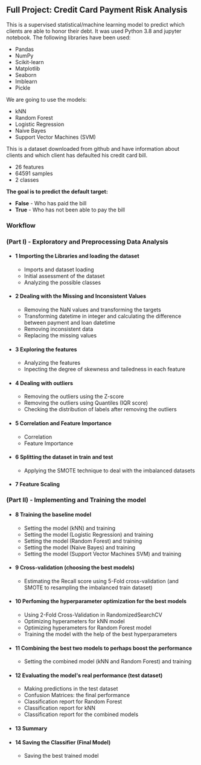 ## Full Project: Credit Card Payment Risk Analysis

This is a supervised statistical/machine learning model to predict which clients are able to honor their debt.
It was used Python 3.8 and jupyter notebook. The following libraries have been used:
  
- Pandas
- NumPy
- Scikit-learn
- Matplotlib
- Seaborn
- Imblearn
- Pickle

We are going to use the models:
- kNN
- Random Forest
- Logistic Regression
- Naive Bayes
- Support Vector Machines (SVM)

This is a dataset downloaded from github and have information about clients and which client has defaulted his credit card bill.

 - 26 features
 - 64591 samples
 - 2 classes
 
**The goal is to predict the default target:**

- **False** - Who has paid the bill
- **True** - Who has not been able to pay the bill
### Workflow

   ### (Part I) - Exploratory and Preprocessing Data Analysis

- #### 1 Importing the Libraries and loading the dataset 
    - Imports and dataset loading
    - Initial assessment of the dataset
    - Analyzing the possible classes
- #### 2 Dealing with the Missing and Inconsistent Values
    - Removing the NaN values and transforming the targets 
    - Transforming datetime in integer and calculating the difference between payment and loan datetime
    - Removing inconsistent data
    - Replacing the missing values    
- #### 3 Exploring the features
    - Analyzing the features
    - Inpecting the degree of skewness and tailedness in each feature
- #### 4 Dealing with outliers
    - Removing the outliers using the Z-score
    - Removing the outliers using Quantiles (IQR score)
    - Checking the distribution of labels after removing the outliers
- #### 5 Correlation and Feature Importance
    - Correlation
    - Feature Importance
- #### 6 Splitting the dataset in train and test
    - Applying the SMOTE technique to deal with the imbalanced datasets
- #### 7 Feature Scaling
        
### (Part II) - Implementing and Training the model

- #### 8 Training the baseline model
    - Setting the model (kNN) and training
    - Setting the model (Logistic Regression) and training
    - Setting the model (Random Forest) and training
    - Setting the model (Naive Bayes) and training
    - Setting the model (Support Vector Machines SVM) and training
- #### 9 Cross-validation (choosing the best models)
    - Estimating the Recall score using 5-Fold cross-validation (and SMOTE to resampling the imbalanced train dataset)
- #### 10 Perfoming the hyperparameter optimization for the best models
    - Using 2-Fold Cross-Validation in RandomizedSearchCV
    - Optimizing hyperameters for kNN model
    - Optimizing hyperameters for Random Forest model
    - Training the model with the help of the best hyperparameters
- #### 11 Combining the best two models to perhaps boost the performance
    - Setting the combined model (kNN and Random Forest) and training
- #### 12 Evaluating the model's real performance (test dataset)
    - Making predictions in the test dataset
    - Confusion Matrices: the final performance
    - Classification report for Random Forest
    - Classification report for kNN
    - Classification report for the combined models
- #### 13 Summary
- #### 14 Saving the Classifier (Final Model)
    - Saving the best trained model
